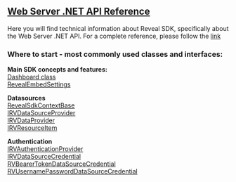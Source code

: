 <h2><a href="/en/developer/api/web/server/dotnet/latest/Reveal.Sdk.html" target="_blank" rel="noopener\">Web Server .NET API Reference</a></h2>
Here you will find technical information about Reveal SDK, specifically about the Web Server .NET API.
For a complete reference, please follow the <a href="/en/developer/api/web/server/dotnet/latest/Reveal.Sdk.html" target="_blank" rel="noopener\">link</a>

<h3>Where to start - most commonly used classes and interfaces:</h3>

**Main SDK concepts and features:**  
<a href="/en/developer/api/web/server/dotnet/latest/Reveal.Sdk.Dashboard.html" target="_blank" rel="noopener\">Dashboard class</a>  
<a href="/en/developer/api/web/server/dotnet/latest/Reveal.Sdk.RevealEmbedSettings.html" target="_blank" rel="noopener\">RevealEmbedSettings</a>

**Datasources**  
<a href="/en/developer/api/web/server/dotnet/latest/Reveal.Sdk.RevealSdkContextBase.html" target="_blank" rel="noopener\">RevealSdkContextBase</a>  
<a href="/en/developer/api/web/server/dotnet/latest/Reveal.Sdk.IRVDataSourceProvider.html" target="_blank" rel="noopener\">IRVDataSourceProvider</a>  
<a href="/en/developer/api/web/server/dotnet/latest/Reveal.Sdk.IRVDataProvider.html" target="_blank" rel="noopener\">IRVDataProvider</a>  
<a href="/en/developer/api/web/server/dotnet/latest/Reveal.Sdk.IRVResourceItem.html" target="_blank" rel="noopener\">IRVResourceItem</a>


**Authentication**  
<a href="/en/developer/api/web/server/dotnet/latest/Reveal.Sdk.IRVAuthenticationProvider.html" target="_blank" rel="noopener\">IRVAuthenticationProvider</a>  
<a href="/en/developer/api/web/server/dotnet/latest/Reveal.Sdk.IRVDataSourceCredential.html" target="_blank" rel="noopener\">IRVDataSourceCredential</a>  
<a href="/en/developer/api/web/server/dotnet/latest/Reveal.Sdk.RVBearerTokenDataSourceCredential.html" target="_blank" rel="noopener\">RVBearerTokenDataSourceCredential</a>  
<a href="/en/developer/api/web/server/dotnet/latest/Reveal.Sdk.RVUsernamePasswordDataSourceCredential.html" target="_blank" rel="noopener\">RVUsernamePasswordDataSourceCredential</a>
